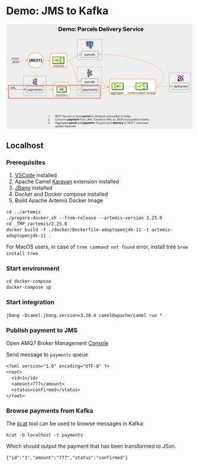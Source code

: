 # Demo: JMS to Kafka

![Demo](payment.png)

## Localhost
### Prerequisites

1. [VSCode](https://code.visualstudio.com/download)  installed
2. Apache Camel [Karavan](https://marketplace.visualstudio.com/items?itemName=camel-karavan.karavan) extension installed
3. [JBang](https://www.jbang.dev/download/) installed
4. Docker and Docker compose installed
5. Build Apache Artemis Docker Image
```
cd ../artemis
./prepare-docker.sh --from-release --artemis-version 2.25.0
cd _TMP_/artemis/2.25.0
docker build -f ./docker/Dockerfile-adoptopenjdk-11 -t artemis-adoptopenjdk-11 .
```
For MacOS users, in case of `tree command not found` error, install tree `brew install tree`

### Start environment
```
cd docker-compose
docker-compose up
```

### Start integration 
```
jbang -Dcamel.jbang.version=3.20.4 camel@apache/camel run *
```

### Publish payment to JMS

Open AMQ7 Broker Management [Console](http://localhost:8161)

Send message to `payments` queue
```
<?xml version="1.0" encoding="UTF-8" ?>
<root>
  <id>1</id>
  <amount>777</amount>
  <status>confirmed</status>  
</root>
```

### Browse payments from Kafka

The [kcat](https://github.com/edenhill/kcat) tool can be used to browse messages in Kafka:

```
kcat -b localhost -t payments
```

Which should output the payment that has been transformed to JSon.

```
{"id":"1","amount":"777","status":"confirmed"}
```
